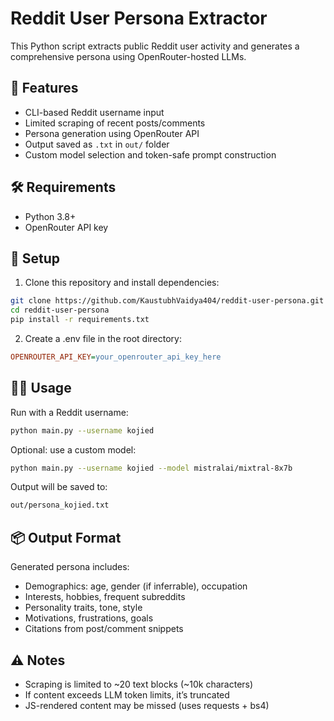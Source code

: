 # Reddit User Persona Extractor

This Python script extracts public Reddit user activity and generates a comprehensive persona using OpenRouter-hosted LLMs.

## 🚀 Features
- CLI-based Reddit username input
- Limited scraping of recent posts/comments
- Persona generation using OpenRouter API
- Output saved as `.txt` in `out/` folder
- Custom model selection and token-safe prompt construction

## 🛠️ Requirements
- Python 3.8+
- OpenRouter API key


## 🔑 Setup
1. Clone this repository and install dependencies:
```bash
git clone https://github.com/KaustubhVaidya404/reddit-user-persona.git
cd reddit-user-persona
pip install -r requirements.txt
```
2. Create a .env file in the root directory:
```ini
OPENROUTER_API_KEY=your_openrouter_api_key_here
```

## 🧑‍💻 Usage
Run with a Reddit username:
```bash
python main.py --username kojied
```
Optional: use a custom model:
```bash
python main.py --username kojied --model mistralai/mixtral-8x7b
```
Output will be saved to:
```bash
out/persona_kojied.txt
```

## 📦 Output Format
Generated persona includes:
- Demographics: age, gender (if inferrable), occupation
- Interests, hobbies, frequent subreddits
- Personality traits, tone, style
- Motivations, frustrations, goals
- Citations from post/comment snippets

## ⚠️ Notes
- Scraping is limited to ~20 text blocks (~10k characters)
- If content exceeds LLM token limits, it’s truncated
- JS-rendered content may be missed (uses requests + bs4)
